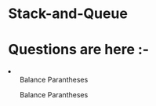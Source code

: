 # Stack-and-Queue
 
 <h1>Questions are here :-</h1>
    <li>
        <ul>Balance Parantheses</ul>
        <ul>Balance Parantheses</ul>
    </li>